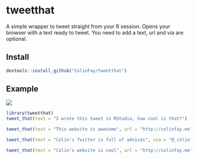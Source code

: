 <!-- README.md is generated from README.Rmd. Please edit that file -->
tweetthat
=========

A simple wrapper to tweet straight from your R session. Opens your browser with a text ready to tweet. You need to add a text, url and via are optional.

Install
-------

``` r
devtools::install_github("ColinFay/tweetthat")
```

Example
-------

![](gifs/tweet_that.gif)

``` r
library(tweetthat)
tweet_that(text = "I wrote this tweet in RStudio, how cool is that?")
```

``` r
tweet_that(text = "This website is awesome", url = "http://colinfay.me")
```

``` r
tweet_that(text = "Colin's Twitter is full of advices", via = "@_colinfay")
```

``` r
tweet_that(text = "Colin's website is cool", url = "http://colinfay.me", via = "@_colinfay")
```
